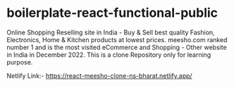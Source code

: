 # boilerplate-react-functional-public

Online Shopping Reselling site in India - Buy & Sell best quality Fashion, Electronics, Home & Kitchen products at lowest prices. meesho.com ranked number 1 and is the most visited eCommerce and Shopping - Other website in India in December 2022. This is a clone Repository only for learning purpose.

Netlify Link:- https://react-meesho-clone-ns-bharat.netlify.app/
